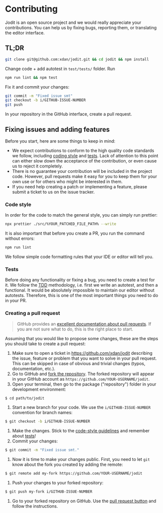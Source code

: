 # Contributing

Jodit is an open source project and we would really appreciate your contributions.
You can help us by fixing bugs, reporting them, or translating the editor interface.

## TL;DR

```bash
git clone git@github.com:xdan/jodit.git && cd jodit && npm install
```

Change code + add autotest in `test/tests/` folder. Run

```bash
npm run lint && npm test
```

Fix it and commit your changes:

```bash
git commit -m "Fixed issue smt"
git checkout -b i/GITHUB-ISSUE-NUMBER
git push
````

In your repository in the GitHub interface, create a pull request.

## Fixing issues and adding features

Before you start, here are some things to keep in mind:

-   We expect contributions to conform to the high quality code standards we follow, including [coding style](#code-style) and [tests](#tests). Lack of attention to this point can either slow down the acceptance of the contribution, or even cause us to reject it completely.
-   There is no guarantee your contribution will be included in the project code. However, pull requests make it easy for you to keep them for your own use or for others who might be interested in them.
-   If you need help creating a patch or implementing a feature, please submit a ticket to us on the issue tracker.

### Code style

In order for the code to match the general style, you can simply run prettier:

```bash
npx prettier ./src/%YOUR_PATCHED_FILE_PATH% --write
````

It is also important that before you create a PR, you run the command without errors:

```bash
npm run lint
```

We follow simple code formatting rules that your IDE or editor will tell you.

### Tests

Before doing any functionality or fixing a bug, you need to create a test for it.
We follow the [TDD](https://en.wikipedia.orgwikiTest-driven_development) methodology, i.e. first we write an autotest, and then a functional.
It would be absolutely impossible to maintain our editor without autotests. Therefore, this is one of the most important things you need to do in your PR.

### Creating a pull request

> GitHub provides an [excellent documentation about pull requests](https://help.github.com/categories/collaborating-with-issues-and-pull-requests/). If you are not sure what to do, this is the right place to start.

Assuming that you would like to propose some changes, these are the steps you should take to create a pull request:

1. Make sure to open a ticket in https://github.com/xdan/jodit describing the issue, feature or problem that you want to solve in your pull request. This can be skipped in case of obvious and trivial changes (typos, documentation, etc.).
2. Go to GitHub and [fork the repository](https://help.github.com/articles/fork-a-repo). The forked repository will appear in your GitHub account as `https://github.com/YOUR-USERNAME/jodit`.
3. Open your terminal, then go to the package ("repository") folder in your development environment:

```bash
$ cd path/to/jodit
```

1. Start a new branch for your code. We use the `i/GITHUB-ISSUE-NUMBER` convention for branch names:

```bash
$ git checkout -b i/GITHUB-ISSUE-NUMBER
```

1. Make the changes. Stick to the [code-style guidelines](#code-style) and remember about [tests](#tests)!
2. Commit your changes:

```bash
$ git commit -m "Fixed issue smt."
```

1. Now it is time to make your changes public. First, you need to let `git` know about the fork you created by adding the remote:

```bash
$ git remote add my-fork https://github.com/YOUR-USERNAME/jodit
```

1. Push your changes to your forked repository:

```bash
$ git push my-fork i/GITHUB-ISSUE-NUMBER
```

1. Go to your forked repository on GitHub. Use the [pull request button](https://help.github.com/articles/about-pull-requests/) and follow the instructions.
